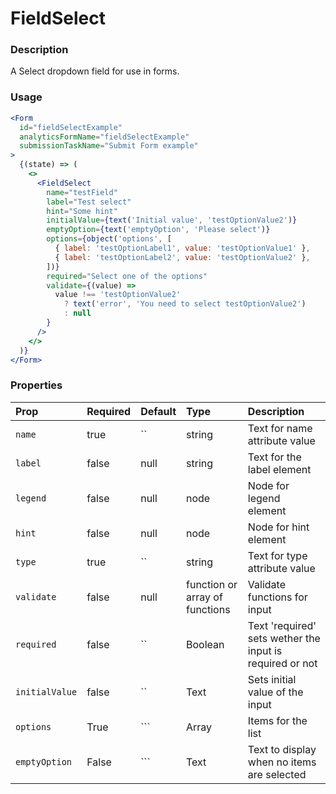 # FieldSelect

### Description

A Select dropdown field for use in forms.

### Usage

```jsx
<Form
  id="fieldSelectExample"
  analyticsFormName="fieldSelectExample"
  submissionTaskName="Submit Form example"
>
  {(state) => (
    <>
      <FieldSelect
        name="testField"
        label="Test select"
        hint="Some hint"
        initialValue={text('Initial value', 'testOptionValue2')}
        emptyOption={text('emptyOption', 'Please select')}
        options={object('options', [
          { label: 'testOptionLabel1', value: 'testOptionValue1' },
          { label: 'testOptionLabel2', value: 'testOptionValue2' },
        ])}
        required="Select one of the options"
        validate={(value) =>
          value !== 'testOptionValue2'
            ? text('error', 'You need to select testOptionValue2')
            : null
        }
      />
    </>
  )}
</Form>
```

### Properties

| Prop           | Required | Default | Type                           | Description                                              |
| :------------- | :------- | :------ | :----------------------------- | :------------------------------------------------------- |
| `name`         | true     | ``      | string                         | Text for name attribute value                            |
| `label`        | false    | null    | string                         | Text for the label element                               |
| `legend`       | false    | null    | node                           | Node for legend element                                  |
| `hint`         | false    | null    | node                           | Node for hint element                                    |
| `type`         | true     | ``      | string                         | Text for type attribute value                            |
| `validate`     | false    | null    | function or array of functions | Validate functions for input                             |
| `required`     | false    | ``      | Boolean                        | Text 'required' sets wether the input is required or not |
| `initialValue` | false    | ``      | Text                           | Sets initial value of the input                          |
| `options`      | True     | ```     | Array                          | Items for the list                                       |
| `emptyOption`  | False    | ```     | Text                           | Text to display when no items are selected               |
